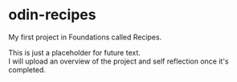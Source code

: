# odin-recipes
My first project in Foundations called Recipes.

This is just a placeholder for future text.  
I will upload an overview of the project and
self reflection once it's completed.
